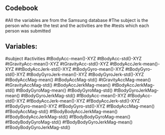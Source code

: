 ## Codebook
#All the variables are from the Samsung database
#The subject is the person who made the test and the activities are the
#tests which each person was submitted 
## Variables:
#subject
#activities
#tBodyAcc-mean()-XYZ
#tBodyAcc-std()-XYZ
#tGravityAcc-mean()-XYZ
#tGravityAcc-std()-XYZ
#tBodyAccJerk-mean()-XYZ
##tBodyAccJerk-std()-XYZ
#tBodyGyro-mean()-XYZ
#tBodyGyro-std()-XYZ
#tBodyGyroJerk-mean()-XYZ
#tBodyGyroJerk-std()-XYZ
#tBodyAccMag-mean()
#tBodyAccMag-std()
#tGravityAccMag-mean()
#tGravityAccMag-std()
#tBodyAccJerkMag-mean()
#tBodyAccJerkMag-std()
#tBodyGyroMag-mean()
#tBodyGyroMag-std()
#tBodyGyroJerkMag-mean()
#tBodyGyroJerkMag-std()
#fBodyAcc-mean()-XYZ
#fBodyAcc-std()-XYZ
#fBodyAccJerk-mean()-XYZ
#fBodyAccJerk-std()-XYZ
#fBodyGyro-mean()-XYZ
#fBodyGyro-std()-XYZ
#fBodyAccMag-mean()
#fBodyAccMag-std()
#fBodyBodyAccJerkMag-mean()
#fBodyBodyAccJerkMag-std()
#fBodyBodyGyroMag-mean()
#fBodyBodyGyroMag-std()
#fBodyBodyGyroJerkMag-mean()
#fBodyBodyGyroJerkMag-std()
